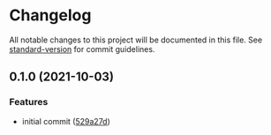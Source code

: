 # Changelog

All notable changes to this project will be documented in this file. See [standard-version](https://github.com/conventional-changelog/standard-version) for commit guidelines.

## 0.1.0 (2021-10-03)


### Features

* initial commit ([529a27d](https://github.com/p-chan/object-to-css-variables/commit/529a27d33894cbb13ce3fd3f36e9d16db383c266))
